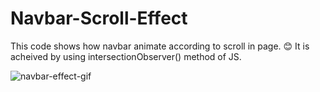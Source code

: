 # Navbar-Scroll-Effect
This code shows how navbar animate according to scroll in page. 😊
It is acheived by using intersectionObserver() method of JS.

![navbar-effect-gif](https://user-images.githubusercontent.com/108668583/192137322-a44a3bb9-a09d-40ef-8742-72459c2d1714.gif)
